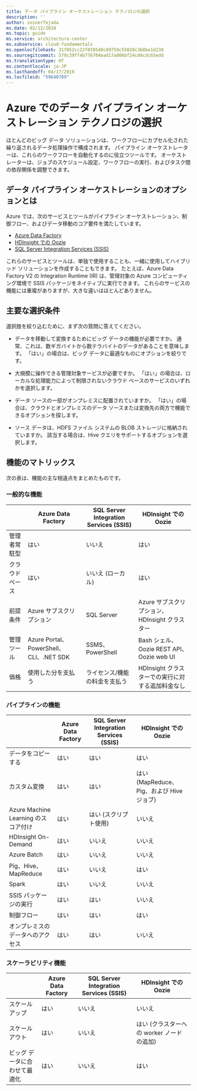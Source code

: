 ```yaml
---
title: データ パイプライン オーケストレーション テクノロジの選択
description: ''
author: zoinerTejada
ms.date: 02/12/2018
ms.topic: guide
ms.service: architecture-center
ms.subservice: cloud-fundamentals
ms.openlocfilehash: 31f052cc22f039540c89759c55028c368be1d238
ms.sourcegitcommit: 579c39ff4b776704ead17a006bf24cd4cdc65edd
ms.translationtype: HT
ms.contentlocale: ja-JP
ms.lasthandoff: 04/17/2019
ms.locfileid: "59640789"
---
```

# <a name="choosing-a-data-pipeline-orchestration-technology-in-azure"></a>Azure でのデータ パイプライン オーケストレーション テクノロジの選択

ほとんどのビッグ データ ソリューションは、ワークフローにカプセル化された繰り返されるデータ処理操作で構成されます。 パイプライン オーケストレーターは、これらのワークフローを自動化するのに役立つツールです。 オーケストレーターは、ジョブのスケジュール設定、ワークフローの実行、およびタスク間の依存関係を調整できます。

## <a name="what-are-your-options-for-data-pipeline-orchestration"></a>データ パイプライン オーケストレーションのオプションとは

Azure では、次のサービスとツールがパイプライン オーケストレーション、制御フロー、およびデータ移動のコア要件を満たしています。

- [Azure Data Factory](/azure/data-factory/)
- [HDInsight での Oozie](/azure/hdinsight/hdinsight-use-oozie-linux-mac)
- [SQL Server Integration Services (SSIS)](/sql/integration-services/sql-server-integration-services)

これらのサービスとツールは、単独で使用することも、一緒に使用してハイブリッド ソリューションを作成することもできます。 たとえば、Azure Data Factory V2 の Integration Runtime (IR) は、管理対象の Azure コンピューティング環境で SSIS パッケージをネイティブに実行できます。 これらのサービスの機能には重複がありますが、大きな違いはほとんどありません。

## <a name="key-selection-criteria"></a>主要な選択条件

選択肢を絞り込むために、まず次の質問に答えてください。

- データを移動して変換するためにビッグ データの機能が必要ですか。 通常、これは、数ギガバイトから数テラバイトのデータがあることを意味します。 「はい」の場合は、ビッグ データに最適なものにオプションを絞りです。

- 大規模に操作できる管理対象サービスが必要ですか。 「はい」の場合は、ローカルな処理能力によって制限されないクラウド ベースのサービスのいずれかを選択します。

- データ ソースの一部がオンプレミスに配置されていますか。 「はい」の場合は、クラウドとオンプレミスのデータ ソースまたは変換先の両方で機能できるオプションを探します。

- ソース データは、HDFS ファイル システムの BLOB ストレージに格納されていますか。 該当する場合は、Hive クエリをサポートするオプションを選択します。

## <a name="capability-matrix"></a>機能のマトリックス

次の表は、機能の主な相違点をまとめたものです。

### <a name="general-capabilities"></a>一般的な機能

| | Azure Data Factory | SQL Server Integration Services (SSIS) | HDInsight での Oozie
| --- | --- | --- | --- |
| 管理者常駐型 | はい | いいえ  | はい |
| クラウド ベース | はい | いいえ (ローカル) | はい |
| 前提条件 | Azure サブスクリプション | SQL Server  | Azure サブスクリプション、HDInsight クラスター |
| 管理ツール | Azure Portal、PowerShell、CLI、.NET SDK | SSMS、PowerShell | Bash シェル、Oozie REST API、Oozie web UI |
| 価格 | 使用した分を支払う | ライセンス/機能の料金を支払う | HDInsight クラスターでの実行に対する追加料金なし |

### <a name="pipeline-capabilities"></a>パイプラインの機能

| | Azure Data Factory | SQL Server Integration Services (SSIS) | HDInsight での Oozie
| --- | --- | --- | --- |
| データをコピーする | はい | はい | はい |
| カスタム変換 | はい | はい | はい (MapReduce、Pig、および Hive ジョブ) |
| Azure Machine Learning のスコア付け | はい | はい (スクリプト使用) | いいえ  |
| HDInsight On-Demand | はい | いいえ  | いいえ  |
| Azure Batch | はい | いいえ  | いいえ  |
| Pig、Hive、MapReduce | はい | いいえ  | はい |
| Spark | はい | いいえ  | いいえ  |
| SSIS パッケージの実行 | はい | はい | いいえ  |
| 制御フロー | はい | はい | はい |
| オンプレミスのデータへのアクセス | はい | はい | いいえ  |

### <a name="scalability-capabilities"></a>スケーラビリティ機能

| | Azure Data Factory | SQL Server Integration Services (SSIS) | HDInsight での Oozie
| --- | --- | --- | --- |
| スケールアップ | はい | いいえ  | いいえ  |
| スケールアウト | はい | いいえ  | はい (クラスターへの worker ノードの追加) |
| ビッグ データに合わせて最適化 | はい | いいえ  | はい |
